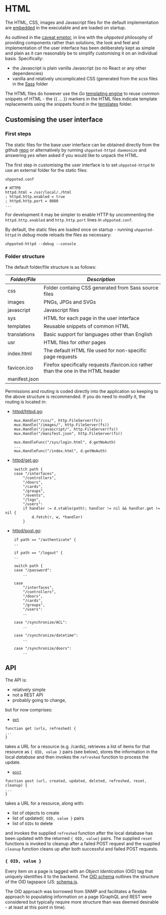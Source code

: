 # HTML

The HTML, CSS, images and Javascript files for the default implementation are [embedded](https://github.com/uhppoted/uhppoted-httpd/tree/master/httpd/html) in the executable and are loaded on startup.

As outlined in the [caveat emptor](https://github.com/uhppoted/uhppoted-httpd#raison-d%C3%AAtre), in line with the _uhppoted_
philosophy of providing components rather than solutions, the look and feel and implementation of the user interface has been
deliberately kept as simple and plain as it can reasonably be to simplify customising it on an individual basis. Specifically:

- the Javascript is plain vanilla Javascript (so no React or any other dependencies)
- vanilla and relatively uncomplicated CSS (generated from the _scss_ files in the 
  [Sass](https://github.com/uhppoted/uhppoted-httpd/tree/master/sass) folder

The HTML files do however use the _Go_ [templating engine](https://pkg.go.dev/html/template) to reuse common snippets of HTML -
the {{ ... }} markers in the HTML files indicate template replacements using the snippets found in the [templates](https://github.com/uhppoted/uhppoted-httpd/tree/master/httpd/html/templates) folder.


## Customising the user interface

### First steps

The static files for the base user interface can be obtained directly from the _github_ [repo](https://github.com/uhppoted/uhppoted-httpd)
or alternatively by running `uhppoted-httpd daemonize` and answering _yes_ when asked if you would like to unpack the HTML.

The first step in customising the user interface is to set `uhppoted-httpd` to use an external folder for the static
files:
```
uhppoted.conf

# HTTPD
httpd.html = /usr/local/./html
; httpd.http.enabled = true
; httpd.http.port = 8080
...
```

For development it may be simpler to enable HTTP by uncommenting the `httpd.http.enabled` and `http.http.port` lines in 
`uhppoted.conf`.

By default, the static files are loaded once on startup - running `uhppoted-httpd` in _debug_ mode reloads the files as necessary:
```
uhppoted-httpd --debug --console
```

### Folder structure

The default folder/file structure is as follows:

| *Folder/File*  | *Description*                                                                             |
| -------------- | ----------------------------------------------------------------------------------------- |
| css            | Folder containg CSS generated from Sass source files                                      |
| images         | PNGs, JPGs and SVGs                                                                       |
| javascript     | Javascript files                                                                          |
| sys            | HTML for each page in the user interface                                                  |
| templates      | Reusable snippets of common HTML                                                          |
| translations   | Basic support for languages other than English                                            |
| usr            | HTML files for _other_ pages                                                              |
| index.html     | The default HTML file used for non-specific page requests                                 |
| favicon.ico    | Firefox specifically requests /favicon.ico rather than the one in the HTML header         |
| manifest.json  |                                                                                           |

Permissions and routing is coded directly into the application so keeping to the above structure is recommended. If you
do need to modify it, the routing is located in:

- [httpd/httpd.go](https://github.com/uhppoted/uhppoted-httpd/blob/master/httpd/httpd.go#L71-L104):
```
    mux.Handle("/css/", http.FileServer(fs))
    mux.Handle("/images/", http.FileServer(fs))
    mux.Handle("/javascript/", http.FileServer(fs))
    mux.Handle("/manifest.json", http.FileServer(fs))

    mux.HandleFunc("/sys/login.html", d.getNoAuth)
    ...
    mux.HandleFunc("/index.html", d.getNoAuth)
```

- [httpd/get.go](https://github.com/uhppoted/uhppoted-httpd/blob/master/httpd/get.go#L35-L46):
```
    switch path {
    case "/interfaces",
        "/controllers",
        "/doors",
        "/cards",
        "/groups",
        "/events",
        "/logs",
        "/users":
        if handler := d.vtable(path); handler != nil && handler.get != nil {
            d.fetch(r, w, *handler)
        }
```

- [httpd/post.go](https://github.com/uhppoted/uhppoted-httpd/blob/master/httpd/post.go#L21-L97):
```
    if path == "/authenticate" {
    ..

    if path == "/logout" {
    ..

    switch path {
    case "/password":
        ..

    case
        "/interfaces",
        "/controllers",
        "/doors",
        "/cards",
        "/groups",
        "/users":
        ..

    case "/synchronize/ACL":
        ..

    case "/synchronize/datetime":
        ..

    case "/synchronize/doors":
        ..
```

## API

The API is:
- relatively simple
- not a REST API
- probably going to change,

but for now comprises:

- [`get`](https://github.com/uhppoted/uhppoted-httpd/blob/master/httpd/html/javascript/tabular.js#L567)
```
function get (urls, refreshed) {
...
}
```

takes a URL for a resource (e.g. /cards), retrieves a list of items for that resource as `{ OID, value }` pairs 
(see below), stores the information in the local _database_ and then invokes the `refreshed` function to process 
the update.

- [`post`](https://github.com/uhppoted/uhppoted-httpd/blob/master/httpd/html/javascript/tabular.js#L704)
```
function post (url, created, updated, deleted, refreshed, reset, cleanup) {
...
}
```

takes a URL for a resource, along with:
   - list of objects to create
   - list of updated`{ OID, value }` pairs
   - list of `OIDs` to delete

and invokes the supplied `refreshed` function after the local database has been updated with the returned 
`{ OID, value}` pairs. The supplied `reset` functions is invoked to cleanup after a failed POST
request and the supplied `cleanup` function cleans up after both successful and failed POST requests.


### `{ OID, value }`

Every item on a page is tagged with an _Object Identication_ (OID) tag that uniquely identifies it to the 
backend. The [OID schema](https://github.com/uhppoted/uhppoted-httpd/blob/master/documentation/OID.md) outlines
the structure of the OID tagspace (JS: [schema.js](https://github.com/uhppoted/uhppoted-httpd/blob/master/httpd/html/javascript/schema.js).

The OID approach was borrowed from SNMP and facilitates a flexible approach to populating information on a
page (GraphQL and REST were considered but typically require more structure than was deemed desirable - at
least at this point in time).
